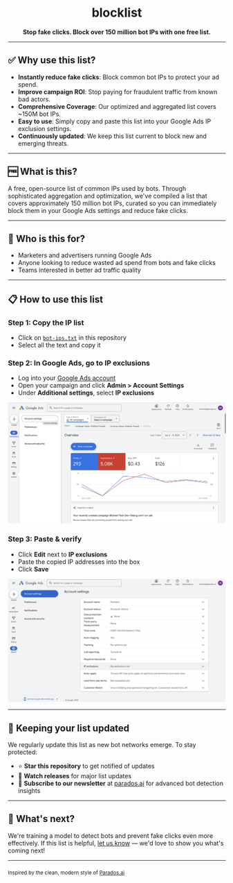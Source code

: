 <div align="center">

# blocklist

**Stop fake clicks. Block over 150 million bot IPs with one free list.**

---
</div>

## ✅ Why use this list?
- **Instantly reduce fake clicks**: Block common bot IPs to protect your ad spend.
- **Improve campaign ROI**: Stop paying for fraudulent traffic from known bad actors.
- **Comprehensive Coverage**: Our optimized and aggregated list covers ~150M bot IPs.
- **Easy to use**: Simply copy and paste this list into your Google Ads IP exclusion settings.
- **Continuously updated**: We keep this list current to block new and emerging threats.

---

## 🆓 What is this?

A free, open-source list of common IPs used by bots. Through sophisticated aggregation and optimization, we've compiled a list that covers approximately 150 million bot IPs, curated so you can immediately block them in your Google Ads settings and reduce fake clicks.

---

## 👤 Who is this for?
- Marketers and advertisers running Google Ads
- Anyone looking to reduce wasted ad spend from bots and fake clicks
- Teams interested in better ad traffic quality

---

## 📋 How to use this list

### Step 1: Copy the IP list
- Click on [`bot-ips.txt`](bot-ips.txt) in this repository
- Select all the text and copy it

### Step 2: In Google Ads, go to IP exclusions
- Log into your [Google Ads account](https://ads.google.com)
- Open your campaign and click **Admin > Account Settings**
- Under **Additional settings**, select **IP exclusions**

<img src="screenshots/1.%20Account%20Settings.png" alt="Account Settings" width="600">

### Step 3: Paste & verify
- Click **Edit** next to **IP exclusions**
- Paste the copied IP addresses into the box
- Click **Save**

<img src="screenshots/2.%20IP%20Exclusion.png" alt="IP Exclusions" width="600">

---

## 🔄 Keeping your list updated

We regularly update this list as new bot networks emerge. To stay protected:
- ⭐ **Star this repository** to get notified of updates
- 🔔 **Watch releases** for major list updates
- 📧 **Subscribe to our newsletter** at [parados.ai](https://parados.ai) for advanced bot detection insights

---

## 🤖 What's next?

We're training a model to detect bots and prevent fake clicks even more effectively. If this list is helpful, [let us know](mailto:hello@parados.ai) — we'd love to show you what's coming next!

---

<sub>Inspired by the clean, modern style of [Parados.ai](https://www.parados.ai)</sub>
